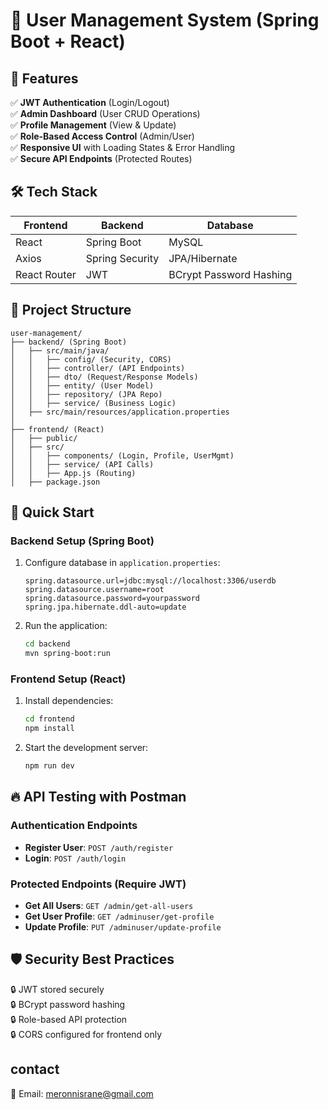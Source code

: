 # 🚀 User Management System (Spring Boot + React)

## 🌟 Features
✅ **JWT Authentication** (Login/Logout)  
✅ **Admin Dashboard** (User CRUD Operations)  
✅ **Profile Management** (View & Update)  
✅ **Role-Based Access Control** (Admin/User)  
✅ **Responsive UI** with Loading States & Error Handling  
✅ **Secure API Endpoints** (Protected Routes)

## 🛠️ Tech Stack
| **Frontend** | **Backend** | **Database** |
|--------------|-------------|--------------|
| React | Spring Boot | MySQL |
| Axios | Spring Security | JPA/Hibernate |
| React Router | JWT | BCrypt Password Hashing |

## 📂 Project Structure
```
user-management/
├── backend/ (Spring Boot)
│   ├── src/main/java/
│   │   ├── config/ (Security, CORS)  
│   │   ├── controller/ (API Endpoints)  
│   │   ├── dto/ (Request/Response Models)  
│   │   ├── entity/ (User Model)  
│   │   ├── repository/ (JPA Repo)  
│   │   ├── service/ (Business Logic)  
│   ├── src/main/resources/application.properties  
│
├── frontend/ (React)  
│   ├── public/  
│   ├── src/  
│   │   ├── components/ (Login, Profile, UserMgmt)  
│   │   ├── service/ (API Calls)  
│   │   ├── App.js (Routing)  
│   ├── package.json  
```

## 🚀 Quick Start

### Backend Setup (Spring Boot)
1. Configure database in `application.properties`:
   ```
   spring.datasource.url=jdbc:mysql://localhost:3306/userdb
   spring.datasource.username=root
   spring.datasource.password=yourpassword
   spring.jpa.hibernate.ddl-auto=update
   ```
2. Run the application:
   ```bash
   cd backend
   mvn spring-boot:run
   ```

### Frontend Setup (React)
1. Install dependencies:
   ```bash
   cd frontend
   npm install
   ```
2. Start the development server:
   ```bash
   npm run dev
   ```

## 🔥 API Testing with Postman

### Authentication Endpoints
- **Register User**: `POST /auth/register`
- **Login**: `POST /auth/login`

### Protected Endpoints (Require JWT)
- **Get All Users**: `GET /admin/get-all-users`
- **Get User Profile**: `GET /adminuser/get-profile`
- **Update Profile**: `PUT /adminuser/update-profile`

## 🛡️ Security Best Practices
🔒 JWT stored securely  
🔒 BCrypt password hashing  
🔒 Role-based API protection  
🔒 CORS configured for frontend only

## contact
📧 Email: meronnisrane@gmail.com  


